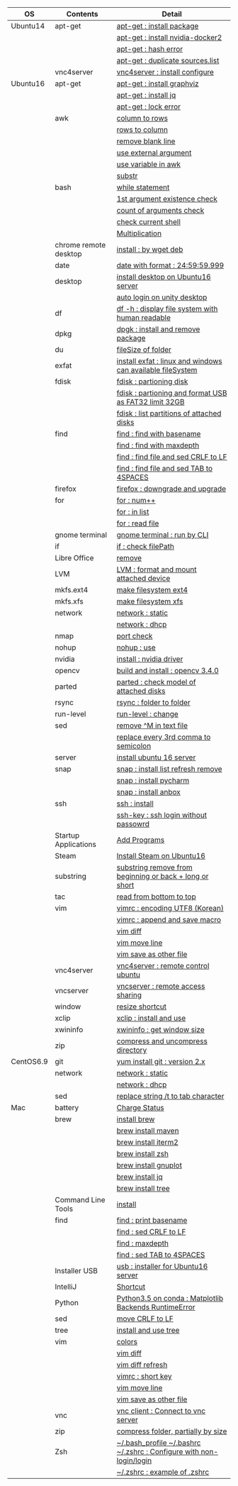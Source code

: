 | OS        | Contents              | Detail                                                                                                                          |
|-----------|-----------------------|---------------------------------------------------------------------------------------------------------------------------------|
| Ubuntu14  | apt-get               | [apt-get : install package](01_Ubuntu/01_14.04/01_apt-get/01_apt-get_install.md)                                                |
|           |                       | [apt-get : install nvidia-docker2](01_Ubuntu/01_14.04/01_apt-get/02_install_nvidia_docker_v2.md)                                |
|           |                       | [apt-get : hash error](01_Ubuntu/01_14.04/01_apt-get/03_apt-get_update_hash_sum_error.md)                                       |
|           |                       | [apt-get : duplicate sources.list](01_Ubuntu/01_14.04/01_apt-get/04_apt-get_Duplicate_sources.list.md)                          |
|           | vnc4server            | [vnc4server : install configure](01_Ubuntu/01_14.04/02_vnc4server/01_install_config_vnc4server.md)                              |
| Ubuntu16  | apt-get               | [apt-get : install graphviz](01_Ubuntu/02_16/01_apt-get/01_apt-get_install_graphviz_with_python3.5.md)                          |
|           |                       | [apt-get : install jq](01_Ubuntu/02_16/01_apt-get/02_apt-get_install_jq.md)                                                     |
|           |                       | [apt-get : lock error](01_Ubuntu/02_16/01_apt-get/03_apt-get_lock_error.md)                                                     |
|           | awk                   | [column to rows](01_Ubuntu/02_16/02_awk/01_awk_column_to_rows.md)                                                               | 
|           |                       | [rows to column](01_Ubuntu/02_16/02_awk/02_awk_rows_to_column.md)                                                               |
|           |                       | [remove blank line](01_Ubuntu/02_16/02_awk/03_awk_remove_blank_line.md)                                                         |
|           |                       | [use external argument](01_Ubuntu/02_16/02_awk/04_awk_use_external_argument.md)                                                 |
|           |                       | [use variable in awk](01_Ubuntu/02_16/02_awk/05_awk_use_variable.md)                                                            |
|           |                       | [substr](01_Ubuntu/02_16/02_awk/06_awk_substr.md)                                                                               |
|           | bash                  | [while statement](01_Ubuntu/02_16/03_bash/01_While_Statement.md)                                                                |
|           |                       | [1st argument existence check](01_Ubuntu/02_16/03_bash/02_f_condition_1st_argument_existence_check.md)                          |
|           |                       | [count of arguments check](01_Ubuntu/02_16/03_bash/03_if_condition_count_of_arguments_check.md)                                 |
|           |                       | [check current shell](01_Ubuntu/02_16/03_bash/04_check_current_shell.md)                                                        |
|           |                       | [Multiplication](01_Ubuntu/02_16/03_bash/05_Multiplication_on_Bash.md)                                                          |
|           | chrome remote desktop | [install : by wget deb](01_Ubuntu/02_16/04_chrome_remote_desktop/01_install_chrome_remote_desktop.md)                           |
|           | date                  | [date with format : 24:59:59.999](01_Ubuntu/02_16/05_date/01_date_with_hour_min_sec_nano.md)                                    |
|           | desktop               | [install desktop on Ubuntu16 server](01_Ubuntu/02_16/06_desktop/01_install_desktop_on_Ubuntu16_server.md)                       |
|           |                       | [auto login on unity desktop](01_Ubuntu/02_16/06_desktop/02_auto_login+on_ubuntu16_desktop.md)                                  |
|           | df                    | [df -h : display file system with human readable](01_Ubuntu/02_16/07_df/01_df_with_human_readerble.md)                          |
|           | dpkg                  | [dpgk : install and remove package](01_Ubuntu/02_16/08_dpkg/01_dpkg_install_remove_package.md)                                  |
|           | du                    | [fileSize of folder](01_Ubuntu/02_16/09_du/01_du_file_size_of_folder.md)                                                        |
|           | exfat                 | [install exfat : linux and windows can available fileSystem](01_Ubuntu/02_16/10_exfat/01_install_exfat_on_ubuntu16.md)          |
|           | fdisk                 | [fdisk : partioning disk](01_Ubuntu/02_16/11_fdisk/01_fdisk_partioning_disk.md)                                                 |
|           |                       | [fdisk : partioning and format USB as FAT32 limit 32GB](01_Ubuntu/02_16/11_fdisk/02_format_USB_as_FAT32.md)                     |
|           |                       | [fdisk : list partitions of attached disks](01_Ubuntu/02_16/11_fdisk/03_fdisk_list_disks.md)                                    |
|           | find                  | [find : find with basename](01_Ubuntu/02_16/12_find/01_find_with_basename.md)                                                   |
|           |                       | [find : find with maxdepth](01_Ubuntu/02_16/12_find/02_find_with_maxdepth.md)                                                   |
|           |                       | [find : find file and sed CRLF to LF](01_Ubuntu/02_16/12_find/03_find_and_sed_move_CRLF_to_LF.md)                               |
|           |                       | [find : find file and sed TAB to 4SPACES](01_Ubuntu/02_16/12_find/04_find_and_sed_move_TAB_to_4SPACES.md)                       |
|           | firefox               | [firefox : downgrade and upgrade](01_Ubuntu/02_16/13_firefox/01_firefox_downgrade_57_to_45.md)                                  |
|           | for                   | [for : num++](01_Ubuntu/02_16/14_for_statement/01_for_num++.md)                                                                 |
|           |                       | [for : in list](01_Ubuntu/02_16/14_for_statement/02_for_in_list.md)                                                             |
|           |                       | [for : read file](01_Ubuntu/02_16/14_for_statement/03_for_read_file.md)                                                         |
|           | gnome terminal        | [gnome terminal : run by CLI](01_Ubuntu/02_16/15_gnome_terminal/01_run_gnome_terminal_by_CLI.md)                                |
|           | if                    | [if : check filePath](01_Ubuntu/02_16/16_if/01_if_check_filePath.md)                                                            |
|           | Libre Office          | [remove](01_Ubuntu/02_16/17_LibreOffice/01_remove_LibreOffice.md)                                                               |
|           | LVM                   | [LVM : format and mount attached device](01_Ubuntu/02_16/18_LVM/01_LVM_on_attached_device.md)                                   |
|           | mkfs.ext4             | [make filesystem ext4](01_Ubuntu/02_16/19_mkfs.ext4/01_mkfs.ext4_device.md)                                                     |
|           | mkfs.xfs              | [make filesystem xfs](01_Ubuntu/02_16/20_mkfs.xfs/01_mkfs.xfs_device.md)                                                        |
|           | network               | [network : static](01_Ubuntu/02_16/21_network/01_static/01_configure_static.md)                                                 |
|           |                       | [network : dhcp](01_Ubuntu/02_16/21_network/01_static/01_configure_static.md)                                                   |
|           | nmap                  | [port check](01_Ubuntu/02_16/22_nmap/01_install_use_nmap.md)                                                                    |
|           | nohup                 | [nohup : use](01_Ubuntu/02_16/23_nohup/01_use_nohup.md)                                                                         |
|           | nvidia                | [install : nvidia driver](01_Ubuntu/02_16/24_nvidia/01_install_nvidia_driver.md)                                                |
|           | opencv                | [build and install : opencv 3.4.0](01_Ubuntu/02_16/25_OpenCV/01_Build_OpenCV_3.4_with_opencv_contrib.md)                        |
|           | parted                | [parted : check model of attached disks](01_Ubuntu/02_16/26_parted/01_parted_list.md)                                           |
|           | rsync                 | [rsync : folder to folder](01_Ubuntu/02_16/27_rsync/01_rsync_folder_to_folder.md)                                               |
|           | run-level             | [run-level : change](01_Ubuntu/02_16/28_run-level/01_change_run-level.md)                                                       |
|           | sed                   | [remove \^M in text file](01_Ubuntu/02_16/29_sed/01_remove_^M_with_sed.md)                                                      | 
|           |                       | [replace every 3rd comma to semicolon](01_Ubuntu/02_16/29_sed/02_replace_every_3rd_comma_to_semicolon.md)                       |
|           | server                | [install ubuntu 16 server](01_Ubuntu/02_16/30_server/01_install_ubuntu16_server.md)                                             |
|           | snap                  | [snap : install list refresh remove](01_Ubuntu/02_16/31_snap/01_snap_install_list_changes_refresh_remove.md)                    |
|           |                       | [snap : install pycharm](01_Ubuntu/02_16/31_snap/02_snap_install_pycharm.md)                                                    |
|           |                       | [snap : install anbox](01_Ubuntu/02_16/31_snap/03_snap_install_anbox.md)                                                        | 
|           | ssh                   | [ssh : install](01_Ubuntu/02_16/32_ssh/01_install_ssh.md)                                                                       |
|           |                       | [ssh-key : ssh login without passowrd](01_Ubuntu/02_16/32_ssh/02_add_publicKey_to_server.md)                                    |
|           | Startup Applications  | [Add Programs](01_Ubuntu/02_16/33_Startup_Applications/01_add_programs.md)                                                      |
|           | Steam                 | [Install Steam on Ubuntu16](01_Ubuntu/02_16/34_Steam/01_install_Steam_on_ubuntu16.md)                                           |
|           | substring             | [substring remove from beginning or back + long or short](01_Ubuntu/02_16/35_substring/01_substring_remove.md)                  |
|           | tac                   | [read from bottom to top](01_Ubuntu/02_16/36_tac/01_tac.md)                                                                     |
|           | vim                   | [vimrc : encoding UTF8 (Korean)](01_Ubuntu/02_16/37_vim/01_vimrc_encoding_korean.md)                                            |
|           |                       | [vimrc : append and save macro](01_Ubuntu/02_16/37_vim/02_vimrc_append_save_macro.md)                                           |
|           |                       | [vim diff](01_Ubuntu/02_16/37_vim/03_vim_diff.md)                                                                               | 
|           |                       | [vim move line](01_Ubuntu/02_16/37_vim/04_vim_move_line.md)                                                                     | 
|           |                       | [vim save as other file](01_Ubuntu/02_16/37_vim/05_vim_save_as_other_File.md)                                                   | 
|           | vnc4server            | [vnc4server : remote control ubuntu](01_Ubuntu/02_16/38_vnc4server/01_install_config_vnc4server.md)                             |
|           | vncserver             | [vncserver : remote access sharing](01_Ubuntu/02_16/38_vnc4server/02_configure_vncserver_on_ubuntu16_desktop.md)                |
|           | window                | [resize shortcut](01_Ubuntu/02_16/39_window/01_resize_window.md)                                                                |
|           | xclip                 | [xclip : install and use](01_Ubuntu/02_16/40_xclip/01_install_and_use_xclip.md)                                                 |
|           | xwininfo              | [xwininfo : get window size](01_Ubuntu/02_16/41_xwininfo/01_use_xwininfo.md)                                                    |
|           | zip                   | [compress and uncompress directory](01_Ubuntu/02_16/42_zip/01_zip_directory.md)                                                 | 
| CentOS6.9 | git                   | [yum install git : version 2.x](02_CentOS/01_6.9/01_git/01_yum_install_git.md)                                                  |
|           | network               | [network : static](02_CentOS/01_6.9/02_network/01_static.md)                                                                    |
|           |                       | [network : dhcp](02_CentOS/01_6.9/02_network/02_dhcp.md)                                                                        |
|           | sed                   | [replace string /t to tab character](02_CentOS/01_6.9/03_sed/01_sed_string_replace.md)                                          |
| Mac       | battery               | [Charge Status](03_Mac/01_Battery/01_Charge_Status.md)                                                                          |
|           | brew                  | [install brew](03_Mac/02_brew/01_install_brew.md)                                                                               |
|           |                       | [brew install maven](03_Mac/02_brew/02_brew_install_mavern.md)                                                                  |
|           |                       | [brew install iterm2](03_Mac/02_brew/03_brew_install_iterm2.md)                                                                 |
|           |                       | [brew install zsh](03_Mac/02_brew/04_brew_install_zsh.md)                                                                       |
|           |                       | [brew install gnuplot](03_Mac/02_brew/05_brew_install_gnuplot.md)                                                               |
|           |                       | [brew install jq](03_Mac/02_brew/06_brew_install_jq.md)                                                                         |
|           |                       | [brew install tree](03_Mac/02_brew/07_brew_install_tree.md)                                                                     |
|           | Command Line Tools    | [install](03_Mac/03_Command_Line_Tools/01_install_Command_Line_Tools.md)                                                        |
|           | find                  | [find : print basename](03_Mac/04_find/01_find_with_basename.md)                                                                |
|           |                       | [find : sed CRLF to LF](03_Mac/04_find/03_find_and_sed_move_CRLF_to_LF.md)                                                      |
|           |                       | [find : maxdepth](03_Mac/04_find/02_find_with_maxdepth.md)                                                                      |
|           |                       | [find : sed TAB to 4SPACES](03_Mac/04_find/04_find_and_sed_move_TAB_to_4SPACES.md)                                              |
|           | Installer USB         | [usb : installer for Ubuntu16 server](03_Mac/05_installer_usb/01_create_installer_usb_for_ubuntu16_server.md)                   |
|           | IntelliJ              | [Shortcut](03_Mac/06_IntelliJ/01_Shortcuts.md)                                                                                  |
|           | Python                | [Python3.5 on conda : Matplotlib Backends RuntimeError](03_Mac/07_Python/01_with_Conda/01_Matplotlib_backends_RuntimeError.md)  |
|           | sed                   | [move CRLF to LF](03_Mac/08_sed/01_sed_remove_CRLF_to_LF.md)                                                                    |
|           | tree                  | [install and use tree](03_Mac/09_tree/01_install_use_tree_on_mac.md)                                                            |
|           | vim                   | [colors](03_Mac/10_vim/01_vimrc_configure.md)                                                                                   |
|           |                       | [vim diff](03_Mac/10_vim/02_vim_diff.md)                                                                                        |
|           |                       | [vim diff refresh](03_Mac/10_vim/03_vim_diff_refresh.md)                                                                        |
|           |                       | [vimrc : short key](03_Mac/10_vim/04_vimrc.md)                                                                                  |
|           |                       | [vim move line](03_Mac/10_vim/05_vim_move_line.md)                                                                              |
|           |                       | [vim save as other file](03_Mac/10_vim/06_vim_save_as_other_File.md)                                                            |
|           | vnc                   | [vnc client : Connect to vnc server](03_Mac/11_vnc_client/01_use_vnc_client.md)                                                 |
|           | zip                   | [compress folder, partially by size](03_Mac/12_zip/01_use_zip.md)                                                               |
|           | Zsh                   | [~/.bash_profile ~/.bashrc ~/.zshrc : Configure with non-login/login](03_Mac/13_zsh/01_explain_of_bash_profile_bashrc_zshrc.md) |
|           |                       | [~/.zshrc : example of .zshrc](03_Mac/13_zsh/02_example_of_zshrc.md)                                                            |
